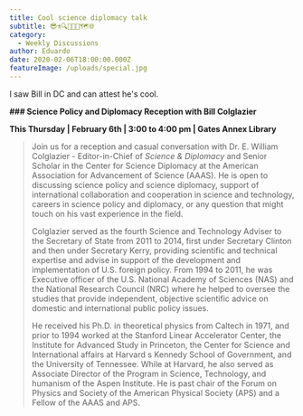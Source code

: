 ```yaml
---
title: Cool science diplomacy talk
subtitle: 😎⚗🔍🔬🇺🇳🗺🌐
category:
  - Weekly Discussions
author: Eduardo
date: 2020-02-06T18:00:00.000Z
featureImage: /uploads/special.jpg
---
```

I saw Bill in DC and can attest he's cool.



**### Science Policy and Diplomacy Reception with Bill Colglazier**

**This Thursday | February 6th | 3:00 to 4:00 pm | Gates Annex Library**



> Join us for a reception and casual conversation with Dr. E. William Colglazier - Editor-in-Chief of *Science & Diplomacy* and Senior Scholar in the Center for Science Diplomacy at the American Association for Advancement of Science (AAAS). He is open to discussing science policy and science diplomacy, support of international collaboration and cooperation in science and technology, careers in science policy and diplomacy, or any question that might touch on his vast experience in the field.
>
> Colglazier served as the fourth Science and Technology Adviser to the Secretary of State from 2011 to 2014, first under Secretary Clinton and then under Secretary Kerry, providing scientific and technical expertise and advise in support of the development and implementation of U.S. foreign policy. From 1994 to 2011, he was Executive officer of the U.S. National Academy of Sciences (NAS) and the National Research Council (NRC) where he helped to oversee the studies that provide independent, objective scientific advice on domestic and international public policy issues.
>
> He received his Ph.D. in theoretical physics from Caltech in 1971, and prior to 1994 worked at the Stanford Linear Accelerator Center, the Institute for Advanced Study in Princeton, the Center for Science and International affairs at Harvard s Kennedy School of Government, and the University of Tennessee. While at Harvard, he also served as Associate Director of the Program in Science, Technology, and humanism of the Aspen Institute. He is past chair of the Forum on Physics and Society of the American Physical Society (APS) and a Fellow of the AAAS and APS.
